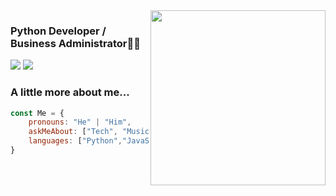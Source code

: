 <img align='right' src="https://media3.giphy.com/media/coxQHKASG60HrHtvkt/giphy.gif?cid=790b761143ff1905df8f00aba8dfbc58dbf281556dc5c019&rid=giphy.gif&ct=g" width="280">

### Python Developer / Business Administrator👨‍💻

[![](https://img.shields.io/badge/LinkedIn-Elias_Calixto-blue)](https://www.linkedin.com/in/elias-calixto/)
[![](https://img.shields.io/badge/Instagram-darkesthj99-orange)](https://www.instagram.com/darkesthj99/)

### A little more about me...  

```javascript
const Me = {
    pronouns: "He" | "Him",
    askMeAbout: ["Tech", "Music", "Vim", "Peruvian Food"],
    languages: ["Python","JavaScript", "HTML", "CSS", "MySQL", "php"]
}
```
